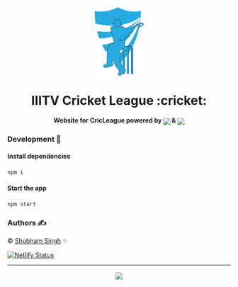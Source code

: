 <p align="center"><img src="public/favicon.ico" align="center" width="110"></p>
<h1 align="center">IIITV Cricket League :cricket:</h1>

<h4 align="center"> Website for CricLeague powered by
<img src="https://cdn2.iconfinder.com/data/icons/designer-skills/128/react-512.png" width="40" align="center"> &
<img src="https://cdn4.iconfinder.com/data/icons/google-i-o-2016/512/google_firebase-512.png" width="40" align="center"></h4>

### Development 🔧

#### Install dependencies

```sh
npm i
```

#### Start the app

```sh
npm start
```

### Authors ✍️

©️ [Shubham Singh](https://github.com/singhshubham98) ✨

[![Netlify Status](https://api.netlify.com/api/v1/badges/b50d0e75-874a-4a1f-9453-de06c537b597/deploy-status)](https://app.netlify.com/sites/singhshubham98/deploys)

<hr>
<p align="center">
 <a href="/LICENSE">
    <img src="https://img.shields.io/github/license/singhshubham98/IIITVCricLeague.svg?style=for-the-badge" align="center">
</a>
</p>
